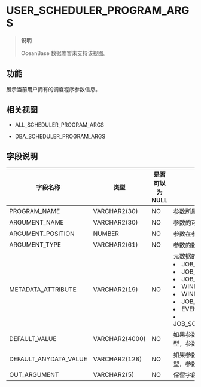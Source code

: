 USER_SCHEDULER_PROGRAM_ARGS
===============================================

> **说明**
>
> OceanBase 数据库暂未支持该视图。

功能
-----------

展示当前用户拥有的调度程序参数信息。

相关视图
-------------

* ALL_SCHEDULER_PROGRAM_ARGS

* DBA_SCHEDULER_PROGRAM_ARGS

字段说明
-------------

|       **字段名称**        |     **类型**     | **是否可以为 NULL** |                                                                                                                                                                                                                        **描述**                                                                                                                                                                                                                        |
|-----------------------|----------------|----------------|------------------------------------------------------------------------------------------------------------------------------------------------------------------------------------------------------------------------------------------------------------------------------------------------------------------------------------------------------------------------------------------------------------------------------------------------------|
| PROGRAM_NAME          | VARCHAR2(30)   | NO             | 参数所属程序的名称                                                                                                                                                                                                                                                                                                                                                                                                                                            |
| ARGUMENT_NAME         | VARCHAR2(30)   | NO             | 参数的可选名称                                                                                                                                                                                                                                                                                                                                                                                                                                              |
| ARGUMENT_POSITION     | NUMBER         | NO             | 参数在参数列表中的位置                                                                                                                                                                                                                                                                                                                                                                                                                                          |
| ARGUMENT_TYPE         | VARCHAR2(61)   | NO             | 参数的数据类型                                                                                                                                                                                                                                                                                                                                                                                                                                              |
| METADATA_ATTRIBUTE    | VARCHAR2(19)   | NO             | 元数据的属性： <li> JOB_NAME   <li> JOB_OWNER   <li> JOB_START   <li> WINDOW_START   <li> WINDOW_END   <li> JOB_SUBNAME   <li> EVENT_MESSAGE   <li> JOB_SCHEDULER_START    |
| DEFAULT_VALUE         | VARCHAR2(4000) | NO             | 如果参数是一个字符串类型，参数的默认值                                                                                                                                                                                                                                                                                                                                                                                                                                  |
| DEFAULT_ANYDATA_VALUE | VARCHAR2(128)  | NO             | 如果参数是 ANYDATA 类型，参数的默认值                                                                                                                                                                                                                                                                                                                                                                                                                              |
| OUT_ARGUMENT          | VARCHAR2(5)    | NO             | 保留字段                                                                                                                                                                                                                                                                                                                                                                                                                                                 |

